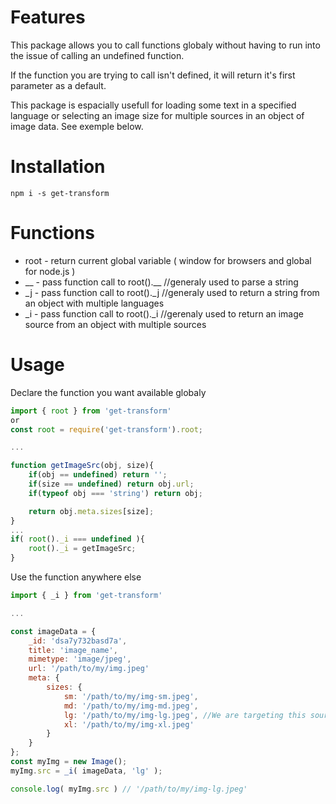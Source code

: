 # Features

This package allows you to call functions globaly without having to run into the issue of calling an undefined function.

If the function you are trying to call isn't defined, it will return it's first parameter as a default.

This package is espacially usefull for loading some text in a specified language or selecting an image size for multiple sources in an object of image data. See exemple below.

# Installation

```shell
npm i -s get-transform
```

# Functions
- root - return current global variable ( window for browsers and global for node.js )
- \_\_ - pass function call to root().\_\_ //generaly used to parse a string
- _j - pass function call to root()._j //generaly used to return a string from an object with multiple languages
- _i - pass function call to root()._i //gerenaly used to return an image source from an object with multiple sources

# Usage

Declare the function you want available globaly

```js
import { root } from 'get-transform'
or
const root = require('get-transform').root;

...

function getImageSrc(obj, size){
	if(obj == undefined) return '';
	if(size == undefined) return obj.url;
	if(typeof obj === 'string') return obj;

	return obj.meta.sizes[size];
}
...
if( root()._i === undefined ){
	root()._i = getImageSrc;
}
```

Use the function anywhere else

```js
import { _i } from 'get-transform'

...

const imageData = {
	_id: 'dsa7y732basd7a',
	title: 'image_name',
	mimetype: 'image/jpeg',
	url: '/path/to/my/img.jpeg'
	meta: {
		sizes: {
			sm: '/path/to/my/img-sm.jpeg',
			md: '/path/to/my/img-md.jpeg',
			lg: '/path/to/my/img-lg.jpeg', //We are targeting this source in this exemple
			xl: '/path/to/my/img-xl.jpeg'
		}
	}
};
const myImg = new Image();
myImg.src = _i( imageData, 'lg' );

console.log( myImg.src ) // '/path/to/my/img-lg.jpeg'

```

